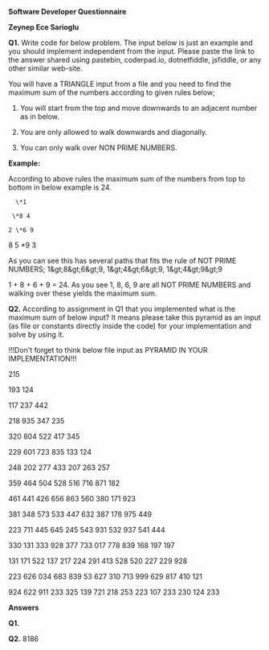 **Software Developer Questionnaire**

**Zeynep Ece Sarioglu**

**Q1.** Write code for below problem. The input below is just an example and you should implement independent from the input. Please paste the link to the answer shared using pastebin, coderpad.io, dotnetfiddle, jsfiddle, or any other similar web-site.

You will have a TRIANGLE input from a file and you need to find the maximum sum of the numbers according to given rules below;

1. You will start from the top and move downwards to an adjacent number as in below.

2. You are only allowed to walk downwards and diagonally.

3. You can only walk over NON PRIME NUMBERS.

**Example:**

According to above rules the maximum sum of the numbers from top to bottom in below example is 24.

      \*1

     \*8 4

    2 \*6 9

   8 5 \*9 3

As you can see this has several paths that fits the rule of NOT PRIME NUMBERS; 1\&gt;8\&gt;6\&gt;9, 1\&gt;4\&gt;6\&gt;9, 1\&gt;4\&gt;9\&gt;9

1 + 8 + 6 + 9 = 24.  As you see 1, 8, 6, 9 are all NOT PRIME NUMBERS and walking over these yields the maximum sum.



**Q2.** According to assignment in Q1 that you implemented what is the maximum sum of below input? It means please take this pyramid as an input (as file or constants directly inside the code) for your implementation and solve by using it.

!!!Don&#39;t forget to think below file input as PYRAMID IN YOUR IMPLEMENTATION!!!



215

193 124

117 237 442

218 935 347 235

320 804 522 417 345

229 601 723 835 133 124

248 202 277 433 207 263 257

359 464 504 528 516 716 871 182

461 441 426 656 863 560 380 171 923

381 348 573 533 447 632 387 176 975 449

223 711 445 645 245 543 931 532 937 541 444

330 131 333 928 377 733 017 778 839 168 197 197

131 171 522 137 217 224 291 413 528 520 227 229 928

223 626 034 683 839 53  627 310 713 999 629 817 410 121

924 622 911 233 325 139 721 218 253 223 107 233 230 124 233

**Answers**

**Q1.**

**Q2.** 8186
